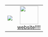 <div align="center">
  <table>
    <tr> 
      <td align="center">
        <img src="https://spotify-github-profile.kittinanx.com/api/view?uid=vittor.marx&cover_image=true&theme=novatorem&show_offline=false&background_color=121212&interchange=false&bar_color=58a6ff"/>  
      </td>
      <td align="center">
        <a href="https://upload.wikimedia.org/wikipedia/en/5/5f/Original_Doge_meme.jpg"><img src="https://github.com/xyz2094/vittordallacqua/blob/main/mikuuu.gif" width=60 /></a>
        <br>
        <a href="https://xyz2094.github.io/">website!!!!</a>
       </td>
    </tr>
  </table>
</div>

